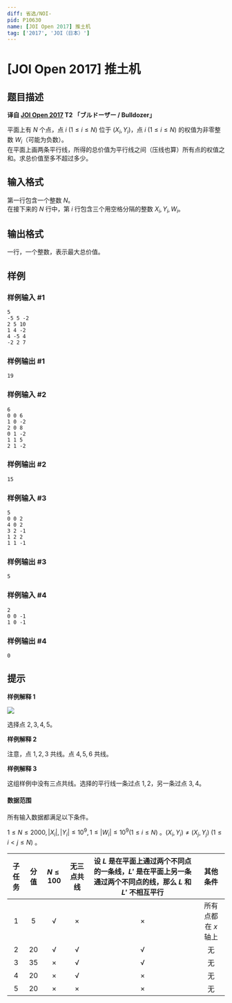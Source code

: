 ```yaml
---
diff: 省选/NOI-
pid: P10630
name: [JOI Open 2017] 推土机
tag: ['2017', 'JOI（日本）']
---
```

# [JOI Open 2017] 推土机
## 题目描述

**译自 [JOI Open 2017](https://contests.ioi-jp.org/open-2017/index.html) T2 「ブルドーザー / Bulldozer」**

平面上有 $N$ 个点，点 $i\:(1≤i≤N)$ 位于 $(X_i, Y_i)$，点 $i\:(1≤i≤N)$ 的权值为非零整数 $W_i$（可能为负数）。  
在平面上画两条平行线，所得的总价值为平行线之间（压线也算）所有点的权值之和。求总价值至多不超过多少。
## 输入格式

第一行包含一个整数 $N$。  
在接下来的 $N$ 行中，第 $i$ 行包含三个用空格分隔的整数 $X_i,Y_i,W_i$。
## 输出格式

一行，一个整数，表示最大总价值。
## 样例

### 样例输入 #1
```
5
-5 5 -2
2 5 10
1 4 -2
4 -5 4
-2 2 7
```
### 样例输出 #1
```
19
```
### 样例输入 #2
```
6
0 0 6
1 0 -2
2 0 8
0 1 -2
1 1 5
2 1 -2
```
### 样例输出 #2
```
15
```
### 样例输入 #3
```
5
0 0 2
4 0 2
3 2 -1
1 2 2
1 1 -1
```
### 样例输出 #3
```
5
```
### 样例输入 #4
```
2
0 0 -1
1 0 -1
```
### 样例输出 #4
```
0
```
## 提示

**样例解释 1**

![](https://www.z4a.net/images/2018/08/03/JOI-Open-17-T2.png)

选择点 $2, 3, 4, 5$。

**样例解释 2**

注意，点 $1,2,3$ 共线。点 $4,5,6$ 共线。

**样例解释 3**

这组样例中没有三点共线。选择的平行线一条过点 $1,2$，另一条过点 $3,4$。

#### 数据范围

所有输入数据都满足以下条件。

 $1≤N≤2000, |X_i|,|Y_i|≤10^9,1 ≤|W_i|≤10^9(1≤i≤N)$ 。$(X_i,Y_i)≠(X_j,Y_j)\:(1≤i<j≤N)$ 。

|子任务|分值|$N≤100$|无三点共线|设 $L$ 是在平面上通过两个不同点的一条线，$L'$ 是在平面上另一条通过两个不同点的线，那么 $L$ 和 $L'$ **不**相互平行|其他条件|
|:---------:|:------------:|:-------------:|:---------------:|:-:|:------------:|
|$1$     |$5$    |√            |×                 |×|所有点都在 $x$ 轴上|
|$2$     |$20$  |√          |√               |√|无|
|$3$     |$35$  |×          |√                |√|无|
|$4$     |$20$  |×          |√                |×|无|
|$5$     |$20$  |×          |×                |×|无|
